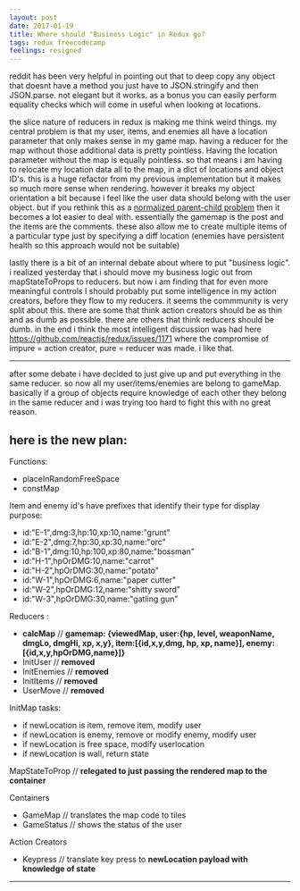 ```yaml
---
layout: post
date: 2017-01-19
title: Where should "Business Logic" in Redux go?
tags: redux freecodecamp
feelings: resigned
---
```


reddit has been very helpful in pointing out that to deep copy any object that doesnt have a method you just have to JSON.stringify and then JSON.parse. not elegant but it works. as a bonus you can easily perform equality checks which will come in useful when looking at locations.

the slice nature of reducers in redux is making me think weird things. my central problem is that my user, items, and enemies all have a location parameter that only makes sense in my game map. having a reducer for the map without those additional data is pretty pointless. Having the location parameter without the map is equally pointless. so that means i am having to relocate my location data all to the map, in a dict of locations and object ID's. this is a huge refactor from my previous implementation but it makes so much more sense when rendering. however it breaks my object orientation a bit because i feel like the user data should belong with the user object. but if you rethink this as a [normalized parent-child problem](http://redux.js.org/docs/recipes/reducers/NormalizingStateShape.html) then it becomes a lot easier to deal with. essentially the gamemap is the post and the items are the comments. these also allow me to create multiple items of a particular type just by specifying a diff location (enemies have persistent health so this approach would not be suitable)

lastly there is a bit of an internal debate about where to put "business logic". i realized yesterday that i should move my business logic out from mapStateToProps to reducers. but now i am finding that for even more meaningful controls I should probably put some intelligence in my action creators, before they flow to my reducers. it seems the commmunity is very split about this. there are some that think action creators should be as thin and as dumb as possible. there are others that think reducers should be dumb. in the end i think the most intelligent discussion was had here <https://github.com/reactjs/redux/issues/1171> where the compromise of impure = action creator, pure = reducer was made. i like that.

---

after some debate i have decided to just give up and put everything in the same reducer. so now all my user/items/enemies are belong to gameMap. basically if a group of objects require knowledge of each other they belong in the same reducer and i was trying too hard to fight this with no great reason.

here is the new plan:
---

Functions:

- placeInRandomFreeSpace
- constMap

Item and enemy id's have prefixes that identify their type for display purpose:

- id:"E-1",dmg:3,hp:10,xp:10,name:"grunt"
- id:"E-2",dmg:7,hp:30,xp:30,name:"orc"
- id:"B-1",dmg:10,hp:100,xp:80,name:"bossman"
- id:"H-1",hpOrDMG:10,name:"carrot"
- id:"H-2",hpOrDMG:30,name:"potato"
- id:"W-1",hpOrDMG:6,name:"paper cutter"
- id:"W-2",hpOrDMG:12,name:"shitty sword"
- id:"W-3",hpOrDMG:30,name:"gatling gun"

Reducers :

- **calcMap** // **gamemap: {viewedMap, user:{hp, level, weaponName, dmgLo, dmgHi, xp, x,y}, item:[{id,x,y,dmg, hp, xp, name}], enemy:[{id,x,y,hpOrDMG,name}]}**
- InitUser // **removed**
- InitEnemies // **removed**
- InitItems // **removed**
- UserMove // **removed**

InitMap tasks:

- if newLocation is item, remove item, modify user
- if newLocation is enemy, remove or modify enemy, modify user
- if newLocation is free space, modify userlocation
- if newLocation is wall, return state

MapStateToProp // **relegated to just passing the rendered map to the container**

Containers

- GameMap // translates the map code to tiles
- GameStatus // shows the status of the user

Action Creators

- Keypress // translate key press to **newLocation payload with knowledge of state**

---
